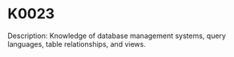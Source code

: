 # K0023
Description: Knowledge of database management systems, query languages, table relationships, and views.
